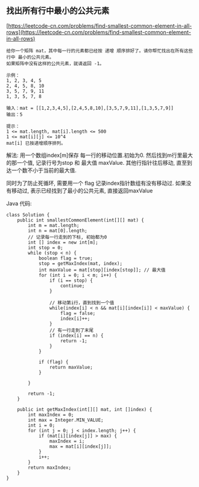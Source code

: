 ## 找出所有行中最小的公共元素
[https://leetcode-cn.com/problems/find-smallest-common-element-in-all-rows](https://leetcode-cn.com/problems/find-smallest-common-element-in-all-rows)
```
给你一个矩阵 mat，其中每一行的元素都已经按 递增 顺序排好了。请你帮忙找出在所有这些行中 最小的公共元素。
如果矩阵中没有这样的公共元素，就请返回 -1。

示例：
1, 2, 3, 4, 5
2, 4, 5, 8, 10
3, 5, 7, 9, 11
1, 3, 5, 7, 8

输入：mat = [[1,2,3,4,5],[2,4,5,8,10],[3,5,7,9,11],[1,3,5,7,9]]
输出：5

提示：
1 <= mat.length, mat[i].length <= 500
1 <= mat[i][j] <= 10^4
mat[i] 已按递增顺序排列。
```
解法:
用一个数组index[m]保存 每一行的移动位置.初始为0.
然后找到m行里最大的那一个值, 记录行号为stop 和 最大值 maxValue.
其他行指针往后移动, 直至到达一个数不小于当前的最大值.

同时为了防止死循环, 需要用一个 flag 记录index指针数组有没有移动过.
如果没有移动过, 表示已经找到了最小的公共元素, 直接返回maxValue

Java 代码:
```
class Solution {
    public int smallestCommonElement(int[][] mat) {
        int m = mat.length;
        int n = mat[0].length;
        // 记录每一行走到的下标, 初始都为0
        int [] index = new int[m];
        int stop = 0;
        while (stop < n) {
            boolean flag = true;
            stop = getMaxIndex(mat, index);
            int maxValue = mat[stop][index[stop]]; // 最大值
            for (int i = 0; i < m; i++) {
                if (i == stop) {
                    continue;
                }

                // 移动第i行，直到找到一个值
                while(index[i] < n && mat[i][index[i]] < maxValue) {
                    flag = false;
                    index[i]++;
                }
                // 有一行走到了末尾
                if (index[i] == n) {
                    return -1;
                }
            }

            if (flag) {
                return maxValue;
            }

        }

        return -1;
    }

    public int getMaxIndex(int[][] mat, int []index) {
        int maxIndex = 0;
        int max = Integer.MIN_VALUE;
        int i = 0;
        for (int j = 0; j < index.length; j++) {
            if (mat[i][index[j]] > max) {
                maxIndex = i;
                max = mat[i][index[j]];
            }
            i++;
        }
        return maxIndex;
    }
}
```

